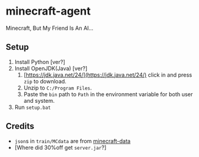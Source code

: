 # minecraft-agent
Minecraft, But My Friend Is An AI...

## Setup
1. Install Python [ver?]
2. Install OpenJDK(Java) [ver?]
    1. [https://jdk.java.net/24/](https://jdk.java.net/24/) click in and press `zip` to download.
    2. Unzip to `C:/Program Files`.
    3. Paste the `bin` path to `Path` in the environment variable for both user and system. 
3. Run `setup.bat`

## Credits
- `json`s in `train/MCdata` are from [minecraft-data](https://github.com/PrismarineJS/minecraft-data)
- [Where did 30%off get `server.jar`?]